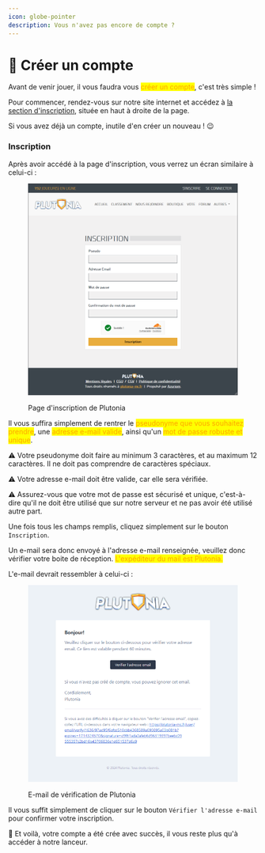 ```yaml
---
icon: globe-pointer
description: Vous n'avez pas encore de compte ?
---
```


# 🔗 Créer un compte

Avant de venir jouer, il vous faudra vous <mark style="color:orange;">créer un compte</mark>, c'est très simple !

Pour commencer, rendez-vous sur notre site internet et accédez à [la section d'inscription](https://plutonia-mc.fr/user/register), située en haut à droite de la page.

Si vous avez déjà un compte, inutile d'en créer un nouveau ! 😉

### Inscription

Après avoir accédé à la page d'inscription, vous verrez un écran similaire à celui-ci :

<figure><img src="../.gitbook/assets/2Pn8sj6rZW.png" alt=""><figcaption><p>Page d'inscription de Plutonia</p></figcaption></figure>

Il vous suffira simplement de rentrer le <mark style="color:orange;">pseudonyme que vous souhaitez prendre</mark>, une <mark style="color:orange;">adresse e-mail valide</mark>, ainsi qu'un <mark style="color:orange;">mot de passe robuste et unique</mark>.

⚠️ Votre pseudonyme doit faire au minimum 3 caractères, et au maximum 12 caractères. Il ne doit pas comprendre de caractères spéciaux.

⚠️ Votre adresse e-mail doit être valide, car elle sera vérifiée.

⚠️ Assurez-vous que votre mot de passe est sécurisé et unique, c'est-à-dire qu'il ne doit être utilisé que sur notre serveur et ne pas avoir été utilisé autre part.



Une fois tous les champs remplis, cliquez simplement sur le bouton `Inscription`.

Un e-mail sera donc envoyé à l'adresse e-mail renseignée, veuillez donc vérifier votre boite de réception. <mark style="color:orange;">L'expéditeur du mail est Plutonia.</mark>

L'e-mail devrait ressembler à celui-ci :

<figure><img src="../.gitbook/assets/O0cREfxvXt.png" alt=""><figcaption><p>E-mail de vérification de Plutonia</p></figcaption></figure>

Il vous suffit simplement de cliquer sur le bouton `Vérifier l'adresse e-mail` pour confirmer votre inscription.



🎉 Et voilà, votre compte a été crée avec succès, il vous reste plus qu'à accéder à notre lanceur.
